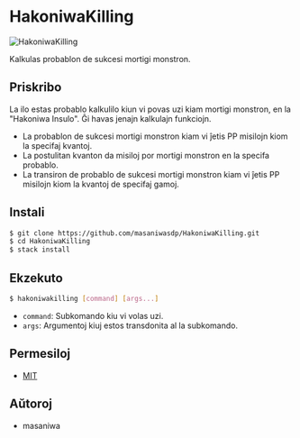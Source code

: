 HakoniwaKilling
===

![HakoniwaKilling](https://masaniwasdp.github.io/HakoniwaKilling/Screenshot.png)

Kalkulas probablon de sukcesi mortigi monstron.

## Priskribo
La ilo estas probablo kalkulilo kiun vi povas uzi kiam mortigi monstron, en la "Hakoniwa Insulo".
Ĝi havas jenajn kalkulajn funkciojn.

+ La probablon de sukcesi mortigi monstron kiam vi ĵetis PP misilojn kiom la specifaj kvantoj.
+ La postulitan kvanton da misiloj por mortigi monstron en la specifa probablo.
+ La transiron de probablo de sukcesi mortigi monstron kiam vi ĵetis PP misilojn kiom la kvantoj de specifaj gamoj.

## Instali

``` bash
$ git clone https://github.com/masaniwasdp/HakoniwaKilling.git
$ cd HakoniwaKilling
$ stack install
```

## Ekzekuto

``` bash
$ hakoniwakilling [command] [args...]
```

+ `command`: Subkomando kiu vi volas uzi.
+ `args`: Argumentoj kiuj estos transdonita al la subkomando.

## Permesiloj
+ [MIT](https://github.com/masaniwasdp/HakoniwaKilling/blob/master/LICENSE)

## Aŭtoroj
+ masaniwa
